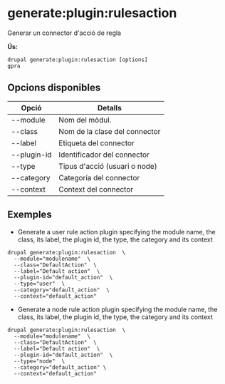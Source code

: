 # generate:plugin:rulesaction
Generar un connector d'acció de regla

**Ús:**
```
drupal generate:plugin:rulesaction [options]
gpra
```

## Opcions disponibles
Opció | Detalls
-------|-------------
--module | Nom del mòdul.
--class | Nom de la clase del connector
--label | Etiqueta del connector
--plugin-id | Identificador del connector
--type | Tipus d'acció (usuari o node)
--category | Categoría del connector
--context | Context del connector

## Exemples
* Generate a user rule action plugin specifying the module name, the class, its label, the plugin id, the type, the category and its context
```
drupal generate:plugin:rulesaction  \
  --module="modulename"  \
  --class="DefaultAction"  \
  --label="Default action"  \
  --plugin-id="default_action"  \
  --type="user"  \
  --category="default_action"  \
  --context="default_action"
```
* Generate a node rule action plugin specifying the module name, the class, its label, the plugin id, the type, the category and its context
```
drupal generate:plugin:rulesaction  \
  --module="modulename"  \
  --class="DefaultAction"  \
  --label="Default action"  \
  --plugin-id="default_action"  \
  --type="node"  \
  --category="default_action" \
  --context="default_action"
```
